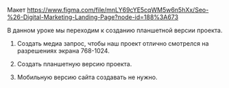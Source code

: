 Макет https://www.figma.com/file/mnLY69cYE5cqWM5w6n5hXx/Seo-%26-Digital-Marketing-Landing-Page?node-id=188%3A673

В данном уроке мы переходим к созданию планшетной версии проекта.

1. Создать медиа запрос, чтобы наш проект отлично смотрелся на разрешениях экрана 768-1024.

2. Создать планшетную версию проекта.

3. Мобильную версию сайта создавать не нужно.
